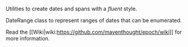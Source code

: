 Utilities to create dates and spans with a _fluent_ style.

DateRange class to represent ranges of dates that can be enumerated.

Read the [[Wiki|wiki:https://github.com/maventhought/epoch/wiki]] for more information.
